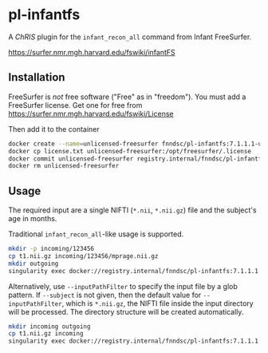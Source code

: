 # pl-infantfs

A _ChRIS_ plugin for the `infant_recon_all` command from Infant FreeSurfer.

https://surfer.nmr.mgh.harvard.edu/fswiki/infantFS

## Installation

FreeSurfer is _not_ free software ("Free" as in "freedom").
You must add a FreeSurfer license.
Get one for free from https://surfer.nmr.mgh.harvard.edu/fswiki/License

Then add it to the container

```bash
docker create --name=unlicensed-freesurfer fnndsc/pl-infantfs:7.1.1.1-unlicensed
docker cp license.txt unlicensed-freesurfer:/opt/freesurfer/.license
docker commit unlicensed-freesurfer registry.internal/fnndsc/pl-infantfs:7.1.1.1
docker rm unlicensed-freesurfer
```

## Usage

The required input are a single NIFTI (`*.nii`, `*.nii.gz`) file and the subject's age in months.

Traditional `infant_recon_all`-like usage is supported.

```bash
mkdir -p incoming/123456
cp t1.nii.gz incoming/123456/mprage.nii.gz
mkdir outgoing
singularity exec docker://registry.internal/fnndsc/pl-infantfs:7.1.1.1 --subject 123456 --age 6 incoming/ outgoing/
```

Alternatively, use `--inputPathFilter` to specify the input file by a glob pattern.
If `--subject` is not given, then the default value for `--inputPathFilter`, which is
`*.nii.gz`, the NIFTI file inside the input directory will be processed.
The directory structure will be created automatically.

```bash
mkdir incoming outgoing
cp t1.nii.gz incoming
singularity exec docker://registry.internal/fnndsc/pl-infantfs:7.1.1.1 --age 6 incoming/ outgoing/
```
